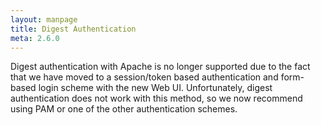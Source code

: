 ```yaml
---
layout: manpage
title: Digest Authentication
meta: 2.6.0
---
```


Digest authentication with Apache is no longer supported due to the fact that we have moved to a session/token based authentication and form-based login scheme with the new Web UI. Unfortunately, digest authentication does not work with this method, so we now recommend using PAM or one of the other authentication schemes.
